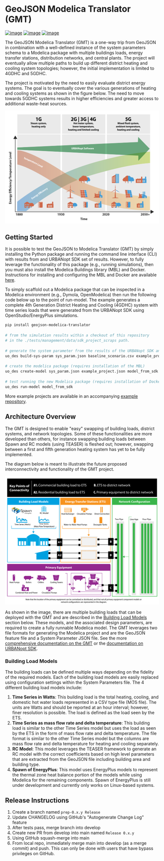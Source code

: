 # GeoJSON Modelica Translator (GMT)

[![image](https://github.com/urbanopt/geojson-modelica-translator/actions/workflows/ci.yml/badge.svg?branch=develop)](https://github.com/urbanopt/geojson-modelica-translator/actions/workflows/ci.yml)
[![image](https://coveralls.io/repos/github/urbanopt/geojson-modelica-translator/badge.svg?branch=develop)](https://coveralls.io/github/urbanopt/geojson-modelica-translator?branch=develop)
[![image](https://badge.fury.io/py/geojson-modelica-translator.svg)](https://badge.fury.io/py/geojson-modelica-translator)

The GeoJSON Modelica Translator (GMT) is a one-way trip from GeoJSON in combination with a well-defined instance of the system parameters schema to a Modelica package with multiple buildings loads, energy transfer stations, distribution networks, and central plants. The project will eventually allow multiple paths to build up different district heating and cooling system topologies; however, the initial implementation is limited to 4GDHC and 5GDHC.

The project is motivated by the need to easily evaluate district energy systems. The goal is to eventually cover the various generations of heating and cooling systems as shown in the figure below. The need to move towards 5GDHC systems results in higher efficiencies and greater access to additional waste-heat sources.

![image](https://raw.githubusercontent.com/urbanopt/geojson-modelica-translator/develop/docs/images/des-generations.png)

## Getting Started

It is possible to test the GeoJSON to Modelica Translator (GMT) by simply installing the Python package and running the command line interface (CLI) with results from and URBANopt SDK set of results. However, to fully leverage the functionality of this package (e.g., running simulations), then you must also install the Modelica Buildings library (MBL) and Docker. Instructions for installing and configuring the MBL and Docker are available [here](docs/getting_started.rst).

To simply scaffold out a Modelica package that can be inspected in a Modelica environment (e.g., Dymola, OpenModelica) then run the following code below up to the point of run-model. The example generates a complete 4th Generation District Heating and Cooling (4GDHC) system with time series loads that were generated from the URBANopt SDK using OpenStudio/EnergyPlus simulations.

``` bash
pip install geojson-modelica-translator

# from the simulation results within a checkout of this repository
# in the ./tests/management/data/sdk_project_scraps path.

# generate the system parameter from the results of the URBANopt SDK and OpenStudio Simulations
uo_des build-sys-param sys_param.json baseline_scenario.csv example_project.json

# create the modelica package (requires installation of the MBL)
uo_des create-model sys_param.json example_project.json model_from_sdk

# test running the new Modelica package (requires installation of Docker)
uo_des run-model model_from_sdk
```

More example projects are available in an accompanying [example repository](https://github.com/urbanopt/geojson-modelica-translator-examples).

## Architecture Overview

The GMT is designed to enable "easy" swapping of building loads, district systems, and network topologies. Some of these functionalities are more developed than others, for instance swapping building loads between Spawn and RC models (using TEASER) is fleshed out; however, swapping between a first and fifth generation heating system has yet to be fully implemented.

The diagram below is meant to illustrate the future proposed interconnectivity and functionality of the GMT project.

![image](https://raw.githubusercontent.com/urbanopt/geojson-modelica-translator/develop/docs/images/des-connections.png)

As shown in the image, there are multiple building loads that can be deployed with the GMT and are described in the [Building Load Models](#building-load-models) section below. These models, and the associated design parameters, are required to create a fully runnable Modelica model. The GMT leverages two file formats for generating the Modelica project and are the GeoJSON feature file and a System Parameter JSON file. See the more [comprehensive documentation on the GMT](https://docs.urbanopt.net/geojson-modelica-translator/) or the [documentation on URBANopt SDK](https://docs.urbanopt.net/).

### Building Load Models

The building loads can be defined multiple ways depending on the fidelity of the required models. Each of the building load models are easily replaced using configuration settings within the System Parameters file. The 4 different building load models include:

1. **Time Series in Watts**: This building load is the total heating, cooling, and domestic hot water loads represented in a CSV type file (MOS file). The units are Watts and should be reported at an hour interval; however, finer resolution is possible. The load is defined as the load seen by the ETS.
2. **Time Series as mass flow rate and delta temperature**: This building load is similar to the other Time Series model but uses the load as seen by the ETS in the form of mass flow rate and delta temperature. The file format is similar to the other Time Series model but the columns are mass flow rate and delta temperature for heating and cooling separately.
3. **RC Model**: This model leverages the TEASER framework to generate an RC model with the correct coefficients based on high level parameters that are extracted from the GeoJSON file including building area and building type.
4. **Spawn of EnergyPlus**: This model uses EnergyPlus models to represent the thermal zone heat balance portion of the models while using Modelica for the remaining components. Spawn of EnergyPlus is still under development and currently only works on Linux-based systems.

## Release Instructions

1. Create a branch named `prep-0.x.y Release`
2. Update CHANGELOG using GitHub's "Autogenerate Change Log" feature
3. After tests pass, merge branch into develop
4. Create new PR from develop into main named `Release 0.x.y`
5. Using GitHub squash-merge into main
6. From local repo, immediately merge main into develop (as a merge commit) and push. This can only be done with users that have bypass privileges on GitHub.
